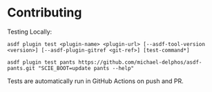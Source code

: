 # Contributing

Testing Locally:

```shell
asdf plugin test <plugin-name> <plugin-url> [--asdf-tool-version <version>] [--asdf-plugin-gitref <git-ref>] [test-command*]

asdf plugin test pants https://github.com/michael-delphos/asdf-pants.git "SCIE_BOOT=update pants --help"
```

Tests are automatically run in GitHub Actions on push and PR.
